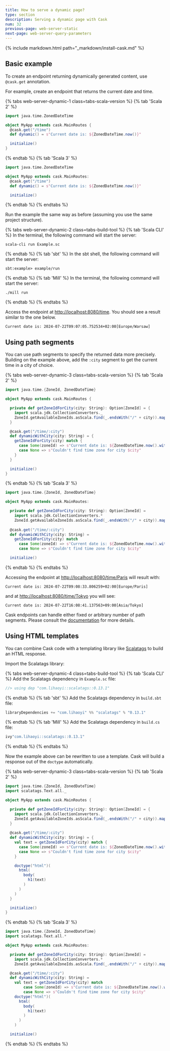 ```yaml
---
title: How to serve a dynamic page?
type: section
description: Serving a dynamic page with Cask
num: 32
previous-page: web-server-static
next-page: web-server-query-parameters
---
```


{% include markdown.html path="_markdown/install-cask.md" %}

## Basic example

To create an endpoint returning dynamically generated content, use `@cask.get` annotation.

For example, create an endpoint that returns the current date and time.

{% tabs web-server-dynamic-1 class=tabs-scala-version %}
{% tab 'Scala 2' %}
```scala
import java.time.ZonedDateTime

object MyApp extends cask.MainRoutes {
  @cask.get("/time")
  def dynamic() = s"Current date is: ${ZonedDateTime.now()}"

  initialize()
}
```
{% endtab %}
{% tab 'Scala 3' %}
```scala
import java.time.ZonedDateTime

object MyApp extends cask.MainRoutes:
  @cask.get("/time")
  def dynamic() = s"Current date is: ${ZonedDateTime.now()}"

  initialize()
```
{% endtab %}
{% endtabs %}


Run the example the same way as before (assuming you use the same project structure).

{% tabs web-server-dynamic-2 class=tabs-build-tool %}
{% tab 'Scala CLI' %}
In the terminal, the following command will start the server:
```
scala-cli run Example.sc
```
{% endtab %}
{% tab 'sbt' %}
In the sbt shell, the following command will start the server:
```
sbt:example> example/run
```
{% endtab %}
{% tab 'Mill' %}
In the terminal, the following command will start the server:
```
./mill run
```
{% endtab %}
{% endtabs %}

Access the endpoint at [http://localhost:8080/time](http://localhost:8080/time). You should see a result similar to the
one below.

```
Current date is: 2024-07-22T09:07:05.752534+02:00[Europe/Warsaw]
```

## Using path segments

You can use path segments to specify the returned data more precisely. Building on the example above, add the `:city`
segment to get the current time in a city of choice.

{% tabs web-server-dynamic-3 class=tabs-scala-version %}
{% tab 'Scala 2' %}
```scala
import java.time.{ZoneId, ZonedDateTime}

object MyApp extends cask.MainRoutes {

  private def getZoneIdForCity(city: String): Option[ZoneId] = {
    import scala.jdk.CollectionConverters._
    ZoneId.getAvailableZoneIds.asScala.find(_.endsWith("/" + city)).map(ZoneId.of)
  }

  @cask.get("/time/:city")
  def dynamicWithCity(city: String) = {
    getZoneIdForCity(city) match {
      case Some(zoneId) => s"Current date is: ${ZonedDateTime.now().withZoneSameInstant(zoneId)}"
      case None => s"Couldn't find time zone for city $city"
    }
  }

  initialize()
}
```
{% endtab %}
{% tab 'Scala 3' %}
```scala
import java.time.{ZoneId, ZonedDateTime}

object MyApp extends cask.MainRoutes:

  private def getZoneIdForCity(city: String): Option[ZoneId] =
    import scala.jdk.CollectionConverters.*
    ZoneId.getAvailableZoneIds.asScala.find(_.endsWith("/" + city)).map(ZoneId.of)
  
  @cask.get("/time/:city")
  def dynamicWithCity(city: String) =
    getZoneIdForCity(city) match
      case Some(zoneId) => s"Current date is: ${ZonedDateTime.now().withZoneSameInstant(zoneId)}"
      case None => s"Couldn't find time zone for city $city"

  initialize()
```
{% endtab %}
{% endtabs %}

Accessing the endpoint at [http://localhost:8080/time/Paris](http://localhost:8080/time/Paris) will result with:
```
Current date is: 2024-07-22T09:08:33.806259+02:00[Europe/Paris]
```

and at [http://localhost:8080/time/Tokyo](http://localhost:8080/time/Tokyo) you will see:
```
Current date is: 2024-07-22T16:08:41.137563+09:00[Asia/Tokyo]
```

Cask endpoints can handle either fixed or arbitrary number of path segments. Please consult the 
[documentation](https://com-lihaoyi.github.io/cask/index.html#variable-routes) for more details.

## Using HTML templates

You can combine Cask code with a templating library like [Scalatags](https://com-lihaoyi.github.io/scalatags/) to
build an HTML response.

Import the Scalatags library:

{% tabs web-server-dynamic-4 class=tabs-build-tool %}
{% tab 'Scala CLI' %}
Add the Scalatags dependency in `Example.sc` file:
```scala
//> using dep "com.lihaoyi::scalatags::0.13.1"
```
{% endtab %}
{% tab 'sbt' %}
Add the Scalatags dependency in `build.sbt` file:
```scala
libraryDependencies += "com.lihaoyi" %% "scalatags" % "0.13.1"
```
{% endtab %}
{% tab 'Mill' %}
Add the Scalatags dependency in `build.cs` file:
```scala
ivy"com.lihaoyi::scalatags::0.13.1"
```
{% endtab %}
{% endtabs %}

Now the example above can be rewritten to use a template. Cask will build a response out of the `doctype` automatically.

{% tabs web-server-dynamic-3 class=tabs-scala-version %}
{% tab 'Scala 2' %}
```scala
import java.time.{ZoneId, ZonedDateTime}
import scalatags.Text.all._

object MyApp extends cask.MainRoutes {

  private def getZoneIdForCity(city: String): Option[ZoneId] = {
    import scala.jdk.CollectionConverters._
    ZoneId.getAvailableZoneIds.asScala.find(_.endsWith("/" + city)).map(ZoneId.of)
  }
  
  @cask.get("/time/:city")
  def dynamicWithCity(city: String) = {
    val text = getZoneIdForCity(city) match {
      case Some(zoneId) => s"Current date is: ${ZonedDateTime.now().withZoneSameInstant(zoneId)}"
      case None => s"Couldn't find time zone for city $city"
    }

    doctype("html")(
      html(
        body(
          h1(text)
        )
      )
    )
  }

  initialize()
}
```
{% endtab %}
{% tab 'Scala 3' %}
```scala
import java.time.{ZoneId, ZonedDateTime}
import scalatags.Text.all.*

object MyApp extends cask.MainRoutes:

  private def getZoneIdForCity(city: String): Option[ZoneId] =
    import scala.jdk.CollectionConverters.*
    ZoneId.getAvailableZoneIds.asScala.find(_.endsWith("/" + city)).map(ZoneId.of)

  @cask.get("/time/:city")
  def dynamicWithCity(city: String) =
    val text = getZoneIdForCity(city) match
        case Some(zoneId) => s"Current date is: ${ZonedDateTime.now().withZoneSameInstant(zoneId)}"
        case None => s"Couldn't find time zone for city $city"
    doctype("html")(
      html(
        body(
          h1(text)
        )
      )
    )

  initialize()
```
{% endtab %}
{% endtabs %}